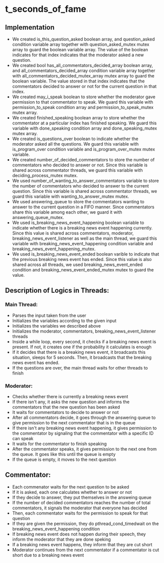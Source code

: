 # t_seconds_of_fame


## Implementation

- We created is_this_question_asked boolean array, and question_asked condition variable array together with question_asked_mutex mutex array to guard the boolean variable array. The value of the boolean indicates for that index indicates that the moderator asked a new question.
- We created bool has_all_commentators_decided_array boolean array, and all_commentators_decided_array condition variable array together with all_commentators_decided_mutex_array mutex array to guard the boolean variable. The value stored in that index indicates that the commentators decided to answer or not for the current question in that index. 
- We created may_i_speak boolean to store whether the moderator gave permission to that commentator to speak. We guard this variable with permission_to_speak condition array and permission_to_speak_mutex mutex array.
- We created finished_speaking boolean array to store whether the commentator at a particular index has finished speaking. We guard this variable with done_speaking condition array and done_speaking_mutex mutex array.
- We created is_questions_over boolean to indicate whether the moderator asked all the questions. We guard this variable with is_program_over condition variable and is_program_over_mutex mutex variable.
- We created number_of_decided_commentators to store the number of commentators who decided to answer or not. Since this variable is shared across commentator threads, we guard this variable with deciding_process_mutex mutex.
- We used number_of_wanting_to_answer_commentators variable to store the number of commentators who decided to answer to the current question. Since this variable is shared across commentator threads, we guard this variable with wanting_to_answer_mutex mutex.
- We used answering_queue to store the commentators wanting to answer to the current question in a FIFO manner. Since commentators share this variable among each other, we guard it with answering_queue_mutex.
- We used is_breaking_news_event_happening boolean variable to indicate whether there is a breaking news event happening currently. Since this value is shared across commentators, moderator, breaking_news_event_listener as well as the main thread, we guard this variable with breaking_news_event_happening condition variable and breaking_news_event_happening_mutex.
- We used is_breaking_news_event_ended boolean varible to indicate that the previous breaking news event has ended. Since this value is also shared across all threads, we used breaking_news_event_ended condition and breaking_news_event_ended_mutex mutex to guard the value.


## Description of Logics in Threads:


### Main Thread:
- Parses the input taken from the user
- Initializes the variables according to the given input
- Initializes the variables we described above
- Initializes the moderator, commentators, breaking_news_event_listener threads
- Inside a while loop, every second, it checks if a breaking news event is present. If not, it creates one if the probability it calculates is enough
- If it decides that there is a breaking news event, it broadcasts this situation, sleeps for 5 seconds. Then, it broadcasts that the breaking news event has ended.
- If the questions are over, the main thread waits for other threads to finish


### Moderator:
- Checks whether there is currently a breaking news event
- If there isn't any, it asks the new question and informs the commentators that the new question has been asked
- It waits for commentators to decide to answer or not
- After all commentators decide, it goes through the answering queue to give permission to the next commentator that is in the queue
- If there isn't any breaking news event happening, it gives permission to the commentator by signaling that the commentator with a specific ID can speak
- It waits for the commentator to finish speaking
- After the commentator speaks, it gives permission to the next one from the queue. It goes like this until the queue is empty
- If the queue is empty, it moves to the next question


## Commentator:
- Each commenator waits for the next question to be asked
- If it is asked, each one calculates whether to answer or not
- If they decide to answer, they put themselves in the answeing queue
- If the number of decided commentators reaches the number of total commentators, it signals the moderator that everyone has decided
- Then, each commentator waits for the permission to speak for that question
- If they are given the permission, they do pthread_cond_timedwait on the breaking_news_event_happening condition
- If breaking news event does not happen during their speech, they inform the moderator that they are done speking
- If a breaking news event happens, they inform that they are cut short
- Moderator continues from the next commentator if a commentator is cut short due to a breaking news event
